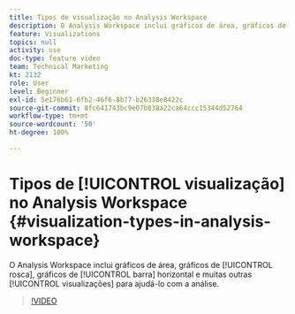 ```yaml
---
title: Tipos de visualização no Analysis Workspace
description: O Analysis Workspace inclui gráficos de área, gráficos de rosca, gráficos de barra horizontal e muitas outras visualizações para ajudá-lo com a análise.
feature: Visualizations
topics: null
activity: use
doc-type: feature video
team: Technical Marketing
kt: 2132
role: User
level: Beginner
exl-id: 5e176b61-6fb2-46f6-8b77-b26338e8422c
source-git-commit: 8fc641743bc9e07b838a22ca64ccc15344d52764
workflow-type: tm+mt
source-wordcount: '50'
ht-degree: 100%

---
```


# Tipos de [!UICONTROL visualização] no Analysis Workspace {#visualization-types-in-analysis-workspace}

O Analysis Workspace inclui gráficos de área, gráficos de [!UICONTROL rosca], gráficos de [!UICONTROL barra] horizontal e muitas outras [!UICONTROL visualizações] para ajudá-lo com a análise.

>[!VIDEO](https://video.tv.adobe.com/v/23994/?quality=12&learn=on)
